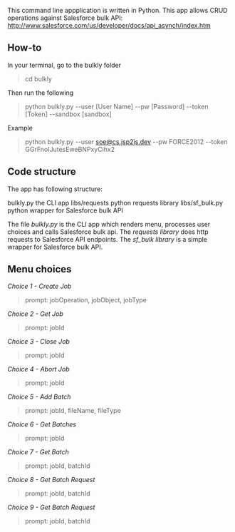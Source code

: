 This command line appplication is written in Python. This app allows CRUD operations against Salesforce bulk API: http://www.salesforce.com/us/developer/docs/api_asynch/index.htm

## How-to

In your terminal, go to the bulkly folder
> cd bulkly

Then run the following
> python bulkly.py --user [User Name] --pw [Password] --token [Token] --sandbox [sandbox]

Example
> python bulkly.py --user soe@cs.jsp2js.dev --pw FORCE2012 --token GGrFnoIJutesEweBNPxyCihx2

## Code structure

The app has following structure:

bulkly.py             the CLI app
libs/requests         python requests library
libs/sf_bulk.py       python wrapper for Salesforce bulk API

The file _bulkly.py_ is the CLI app which renders menu, processes user choices and calls Salesforce bulk api. The _requests library_ does http requests to Salesforce API endpoints. The _sf_bulk library_ is a simple wrapper for Salesforce bulk API.

## Menu choices

_Choice 1 - Create Job_
> prompt: jobOperation, jobObject, jobType

_Choice 2 - Get Job_
> prompt: jobId

_Choice 3 - Close Job_
> prompt: jobId

_Choice 4 - Abort Job_
> prompt: jobId

_Choice 5 - Add Batch_
> prompt: jobId, fileName, fileType

_Choice 6 - Get Batches_
> prompt: jobId

_Choice 7 - Get Batch_
> prompt: jobId, batchId

_Choice 8 - Get Batch Request_
> prompt: jobId, batchId

_Choice 9 - Get Batch Request_
> prompt: jobId, batchId